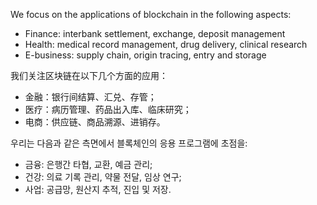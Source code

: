 We focus on the applications of blockchain in the following aspects:

- Finance: interbank settlement, exchange, deposit management
- Health: medical record management, drug delivery, clinical research
- E-business: supply chain, origin tracing, entry and storage

我们关注区块链在以下几个方面的应用：

- 金融：银行间结算、汇兑、存管；
- 医疗：病历管理、药品出入库、临床研究；
- 电商：供应链、商品溯源、进销存。

우리는 다음과 같은 측면에서 블록체인의 응용 프로그램에 초점을:

- 금융: 은행간 타협, 교환, 예금 관리;
- 건강: 의료 기록 관리, 약물 전달, 임상 연구;
- 사업: 공급망, 원산지 추적, 진입 및 저장.
